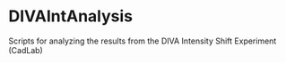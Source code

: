 DIVAIntAnalysis
===============

Scripts for analyzing the results from the DIVA Intensity Shift Experiment (CadLab)